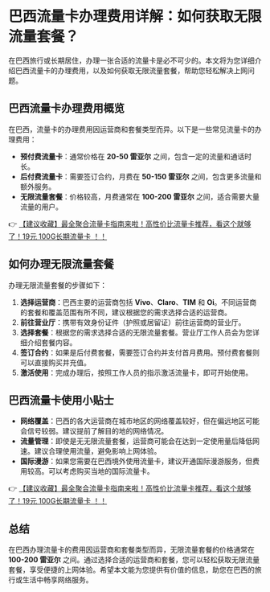 # 巴西流量卡办理费用详解：如何获取无限流量套餐？

在巴西旅行或长期居住，办理一张合适的流量卡是必不可少的。本文将为您详细介绍巴西流量卡的办理费用，以及如何获取无限流量套餐，帮助您轻松解决上网问题。

## 巴西流量卡办理费用概览

在巴西，流量卡的办理费用因运营商和套餐类型而异。以下是一些常见流量卡的办理费用：

- **预付费流量卡**：通常价格在 **20-50 雷亚尔** 之间，包含一定的流量和通话时长。
- **后付费流量卡**：需要签订合约，月费在 **50-150 雷亚尔** 之间，包含更多流量和额外服务。
- **无限流量套餐**：价格较高，月费通常在 **100-200 雷亚尔** 之间，适合需要大量流量的用户。

👉 [【建议收藏】最全聚合流量卡指南来啦！高性价比流量卡推荐，看这个就够了！19元 100G长期流量卡 ！！](https://bit.ly/Liuliangka)

## 如何办理无限流量套餐

办理无限流量套餐的步骤如下：

1. **选择运营商**：巴西主要的运营商包括 **Vivo**、**Claro**、**TIM** 和 **Oi**。不同运营商的套餐和覆盖范围有所不同，建议根据您的需求选择合适的运营商。
2. **前往营业厅**：携带有效身份证件（护照或居留证）前往运营商的营业厅。
3. **选择套餐**：根据您的需求选择合适的无限流量套餐。营业厅工作人员会为您详细介绍套餐内容。
4. **签订合约**：如果是后付费套餐，需要签订合约并支付首月费用。预付费套餐则可以直接购买并充值。
5. **激活使用**：完成办理后，按照工作人员的指示激活流量卡，即可开始使用。

## 巴西流量卡使用小贴士

- **网络覆盖**：巴西的各大运营商在城市地区的网络覆盖较好，但在偏远地区可能会信号较弱。建议提前了解目的地的网络情况。
- **流量管理**：即使是无无限流量套餐，运营商可能会在达到一定使用量后降低网速。建议合理使用流量，避免影响上网体验。
- **国际漫游**：如果您需要在巴西境外使用流量卡，建议开通国际漫游服务，但费用较高。可以考虑购买当地的国际流量卡。

👉 [【建议收藏】最全聚合流量卡指南来啦！高性价比流量卡推荐，看这个就够了！19元 100G长期流量卡 ！！](https://bit.ly/Liuliangka)

## 总结

在巴西办理流量卡的费用因运营商和套餐类型而异，无限流量套餐的价格通常在 **100-200 雷亚尔** 之间。通过选择合适的运营商和套餐，您可以轻松获取无限流量套餐，享受便捷的上网体验。希望本文能为您提供有价值的信息，助您在巴西的旅行或生活中畅享网络服务。